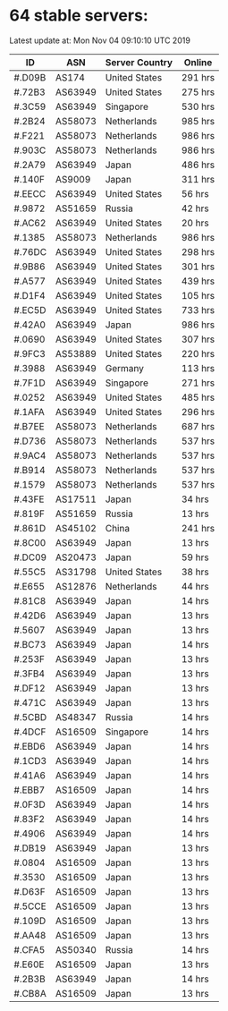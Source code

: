 # 64 stable servers:

Latest update at: Mon Nov 04 09:10:10 UTC 2019

| ID | ASN | Server Country | Online |
| -- | --- | -------------- | ------ |
| #.D09B | AS174 | United States | 291 hrs |
| #.72B3 | AS63949 | United States | 275 hrs |
| #.3C59 | AS63949 | Singapore | 530 hrs |
| #.2B24 | AS58073 | Netherlands | 985 hrs |
| #.F221 | AS58073 | Netherlands | 986 hrs |
| #.903C | AS58073 | Netherlands | 986 hrs |
| #.2A79 | AS63949 | Japan | 486 hrs |
| #.140F | AS9009 | Japan | 311 hrs |
| #.EECC | AS63949 | United States | 56 hrs |
| #.9872 | AS51659 | Russia | 42 hrs |
| #.AC62 | AS63949 | United States | 20 hrs |
| #.1385 | AS58073 | Netherlands | 986 hrs |
| #.76DC | AS63949 | United States | 298 hrs |
| #.9B86 | AS63949 | United States | 301 hrs |
| #.A577 | AS63949 | United States | 439 hrs |
| #.D1F4 | AS63949 | United States | 105 hrs |
| #.EC5D | AS63949 | United States | 733 hrs |
| #.42A0 | AS63949 | Japan | 986 hrs |
| #.0690 | AS63949 | United States | 307 hrs |
| #.9FC3 | AS53889 | United States | 220 hrs |
| #.3988 | AS63949 | Germany | 113 hrs |
| #.7F1D | AS63949 | Singapore | 271 hrs |
| #.0252 | AS63949 | United States | 485 hrs |
| #.1AFA | AS63949 | United States | 296 hrs |
| #.B7EE | AS58073 | Netherlands | 687 hrs |
| #.D736 | AS58073 | Netherlands | 537 hrs |
| #.9AC4 | AS58073 | Netherlands | 537 hrs |
| #.B914 | AS58073 | Netherlands | 537 hrs |
| #.1579 | AS58073 | Netherlands | 537 hrs |
| #.43FE | AS17511 | Japan | 34 hrs |
| #.819F | AS51659 | Russia | 13 hrs |
| #.861D | AS45102 | China | 241 hrs |
| #.8C00 | AS63949 | Japan | 13 hrs |
| #.DC09 | AS20473 | Japan | 59 hrs |
| #.55C5 | AS31798 | United States | 38 hrs |
| #.E655 | AS12876 | Netherlands | 44 hrs |
| #.81C8 | AS63949 | Japan | 14 hrs |
| #.42D6 | AS63949 | Japan | 13 hrs |
| #.5607 | AS63949 | Japan | 13 hrs |
| #.BC73 | AS63949 | Japan | 14 hrs |
| #.253F | AS63949 | Japan | 13 hrs |
| #.3FB4 | AS63949 | Japan | 13 hrs |
| #.DF12 | AS63949 | Japan | 13 hrs |
| #.471C | AS63949 | Japan | 13 hrs |
| #.5CBD | AS48347 | Russia | 14 hrs |
| #.4DCF | AS16509 | Singapore | 14 hrs |
| #.EBD6 | AS63949 | Japan | 14 hrs |
| #.1CD3 | AS63949 | Japan | 14 hrs |
| #.41A6 | AS63949 | Japan | 14 hrs |
| #.EBB7 | AS16509 | Japan | 14 hrs |
| #.0F3D | AS63949 | Japan | 14 hrs |
| #.83F2 | AS63949 | Japan | 14 hrs |
| #.4906 | AS63949 | Japan | 14 hrs |
| #.DB19 | AS63949 | Japan | 13 hrs |
| #.0804 | AS16509 | Japan | 13 hrs |
| #.3530 | AS16509 | Japan | 13 hrs |
| #.D63F | AS16509 | Japan | 13 hrs |
| #.5CCE | AS16509 | Japan | 13 hrs |
| #.109D | AS16509 | Japan | 13 hrs |
| #.AA48 | AS16509 | Japan | 13 hrs |
| #.CFA5 | AS50340 | Russia | 14 hrs |
| #.E60E | AS16509 | Japan | 13 hrs |
| #.2B3B | AS63949 | Japan | 14 hrs |
| #.CB8A | AS16509 | Japan | 13 hrs |

